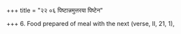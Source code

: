 +++
title = "२२ ०६ पिष्टान्नमुत्तरया पिष्टेन"

+++
6. Food prepared of meal with the next (verse, II, 21, 1),
